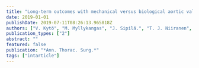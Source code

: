 ```yaml
---
title: "Long-term outcomes with mechanical versus biological aortic valve prosthesis in patients over 70 years (In Press)"
date: 2019-01-01
publishDate: 2019-07-11T08:26:13.965818Z
authors: ["V. Kytö", "M. Myllykangas", "J. Sipilä.", "T. J. Niiranen", "P. Rautava", "J. Gunn"]
publication_types: ["2"]
abstract: ""
featured: false
publication: "*Ann. Thorac. Surg.*"
tags: ["intarticle"]
---
```


